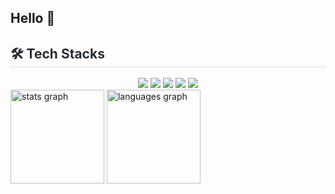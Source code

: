 ## Hello 👋

<div align= "left">
  <h2 style="border-bottom: 1px solid #d8dee4; color: #282d33;"> 🛠️ Tech Stacks </h2> 
  <div style="margin: 0 auto; text-align: center;" align= "left"> 
    <img src="https://img.shields.io/badge/Python-3776AB?style=for-the-badge&logo=Python&logoColor=white">
    <img src="https://img.shields.io/badge/FastAPI-009688?style=for-the-badge&logo=FastAPI&logoColor=white">
    <img src="https://img.shields.io/badge/Django-092E20?style=for-the-badge&logo=Django&logoColor=white">
    <img src="https://img.shields.io/badge/Pandas-150458?style=for-the-badge&logo=Pandas&logoColor=white">
    <img src="https://img.shields.io/badge/Git-F05032?style=for-the-badge&logo=Git&logoColor=white">
  </div>
</div>
  
<div align="left">
  <img src="https://github-readme-stats.vercel.app/api?username=Byeong98&hide_title=false&hide_rank=false&show_icons=true&include_all_commits=true&count_private=true&disable_animations=false&theme=default&locale=en&hide_border=false" height="150" alt="stats graph"  />
  <img src="https://github-readme-stats.vercel.app/api/top-langs?username=Byeong98&locale=en&hide_title=false&layout=donut&card_width=320&langs_count=5&theme=default&hide_border=false" height="150" alt="languages graph"  />
</div>
